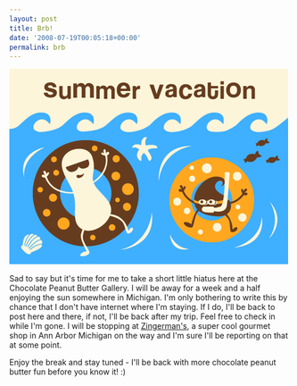 ```yaml
---
layout: post
title: Brb!
date: '2008-07-19T00:05:18+00:00'
permalink: brb
---
```

<img src='images/uploads/2008/07/summer_vacation.gif' alt='Summer Vacation' class="yellowborder" />

Sad to say but it's time for me to take a short little hiatus here at the Chocolate Peanut Butter Gallery. I will be away for a week and a half enjoying the sun somewhere in Michigan. I'm only bothering to write this by chance that I don't have internet where I'm staying. If I do, I'll be back to post here and there, if not, I'll be back after my trip. Feel free to check in while I'm gone. I will be stopping at <a href="http://www.zingermans.com/">Zingerman's</a>, a super cool gourmet shop in Ann Arbor Michigan on the way and I'm sure I'll be reporting on that at some point.

Enjoy the break and stay tuned - I'll be back with more chocolate peanut butter fun before you know it! :)
